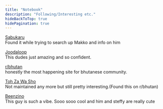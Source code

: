 ```yaml
---
title: "Notebook"
description: "Following/Interesting etc."
hideBackToTop: true
hidePagination: true
---
```


[Sabukaru](https://sabukaru.online/)\
Found it while trying to search up Makko and info on him

[Joodaloop](https://joodaloop.com)\
This dudes just amazing and so confident.

[r/bhutan](https://www.reddit.com/r/bhutan/)\
honestly the most happening site for bhutanese community.

[Toh Za Wa Sho](https://thozowasho.blogspot.com/?m=1)\
Not maintained any more but still pretty interesting.(Found this on r/bhutan)

[Beenzino](https://www.instagram.com/realisshoman/)\
This guy is such a vibe. Sooo sooo cool and him and steffy are really cute